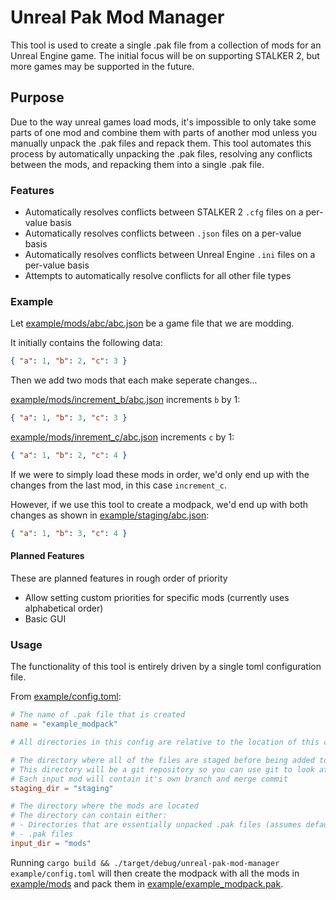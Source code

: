# Unreal Pak Mod Manager

This tool is used to create a single .pak file from a collection of mods for an Unreal Engine game. The initial focus will be on supporting STALKER 2, but more games may be supported in the future.

## Purpose

Due to the way unreal games load mods, it's impossible to only take some parts of one mod and combine them with parts of another mod unless you manually unpack the .pak files and repack them. This tool automates this process by automatically unpacking the .pak files, resolving any conflicts between the mods, and repacking them into a single .pak file.

### Features

- Automatically resolves conflicts between STALKER 2 `.cfg` files on a per-value basis
- Automatically resolves conflicts between `.json` files on a per-value basis
- Automatically resolves conflicts between Unreal Engine `.ini` files on a per-value basis
- Attempts to automatically resolve conflicts for all other file types

### Example

Let [example/mods/abc/abc.json](example/mods/abc/abc.json) be a game file that we are modding.

It initially contains the following data:

```json
{ "a": 1, "b": 2, "c": 3 }
```

Then we add two mods that each make seperate changes...

[example/mods/increment_b/abc.json](example/mods/increment_b/abc.json) increments `b` by 1:

```json
{ "a": 1, "b": 3, "c": 3 }
```

[example/mods/inrement_c/abc.json](example/mods/increment_c/abc.json) increments `c` by 1:

```json
{ "a": 1, "b": 2, "c": 4 }
```

If we were to simply load these mods in order, we'd only end up with the changes from the last mod, in this case `increment_c`.

However, if we use this tool to create a modpack, we'd end up with both changes as shown in [example/staging/abc.json](example/staging/abc.json):

```json
{ "a": 1, "b": 3, "c": 4 }
```

#### Planned Features

These are planned features in rough order of priority

- Allow setting custom priorities for specific mods (currently uses alphabetical order)
- Basic GUI

### Usage

The functionality of this tool is entirely driven by a single toml configuration file.

From [example/config.toml](example/config.toml):

```toml
# The name of .pak file that is created
name = "example_modpack"

# All directories in this config are relative to the location of this config file

# The directory where all of the files are staged before being added to the .pak file
# This directory will be a git repository so you can use git to look at the history of the files
# Each input mod will contain it's own branch and merge commit
staging_dir = "staging"

# The directory where the mods are located
# The directory can contain either:
# - Directories that are essentially unpacked .pak files (assumes default mount point of "../../../")
# - .pak files
input_dir = "mods"
```

Running `cargo build && ./target/debug/unreal-pak-mod-manager example/config.toml` will then create the modpack with all the mods in [example/mods](example/mods) and pack them in [example/example_modpack.pak](example/example_modpack.pak).
